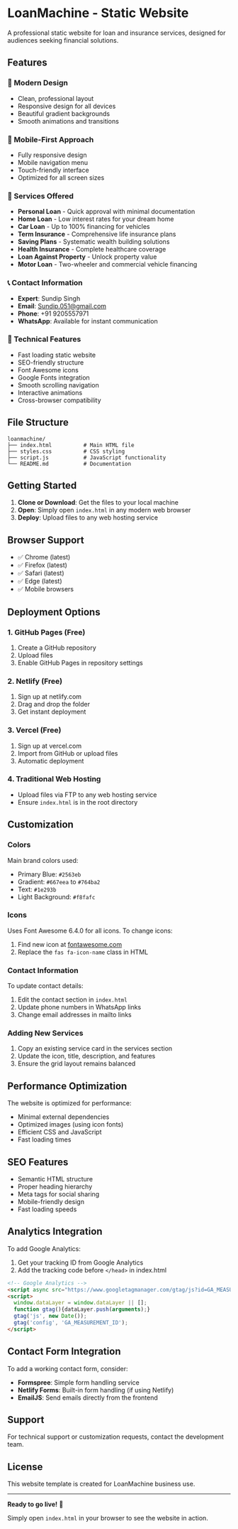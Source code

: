 # LoanMachine - Static Website

A professional static website for loan and insurance services, designed for audiences seeking financial solutions.

## Features

### 🎨 Modern Design
- Clean, professional layout
- Responsive design for all devices
- Beautiful gradient backgrounds
- Smooth animations and transitions

### 📱 Mobile-First Approach
- Fully responsive design
- Mobile navigation menu
- Touch-friendly interface
- Optimized for all screen sizes

### 🔧 Services Offered
- **Personal Loan** - Quick approval with minimal documentation
- **Home Loan** - Low interest rates for your dream home
- **Car Loan** - Up to 100% financing for vehicles
- **Term Insurance** - Comprehensive life insurance plans
- **Saving Plans** - Systematic wealth building solutions
- **Health Insurance** - Complete healthcare coverage
- **Loan Against Property** - Unlock property value
- **Motor Loan** - Two-wheeler and commercial vehicle financing

### 📞 Contact Information
- **Expert**: Sundip Singh
- **Email**: Sundip.051@gmail.com
- **Phone**: +91 9205557971
- **WhatsApp**: Available for instant communication

### 🚀 Technical Features
- Fast loading static website
- SEO-friendly structure
- Font Awesome icons
- Google Fonts integration
- Smooth scrolling navigation
- Interactive animations
- Cross-browser compatibility

## File Structure

```
loanmachine/
├── index.html          # Main HTML file
├── styles.css          # CSS styling
├── script.js           # JavaScript functionality
└── README.md           # Documentation
```

## Getting Started

1. **Clone or Download**: Get the files to your local machine
2. **Open**: Simply open `index.html` in any modern web browser
3. **Deploy**: Upload files to any web hosting service

## Browser Support

- ✅ Chrome (latest)
- ✅ Firefox (latest)
- ✅ Safari (latest)
- ✅ Edge (latest)
- ✅ Mobile browsers

## Deployment Options

### 1. GitHub Pages (Free)
1. Create a GitHub repository
2. Upload files
3. Enable GitHub Pages in repository settings

### 2. Netlify (Free)
1. Sign up at netlify.com
2. Drag and drop the folder
3. Get instant deployment

### 3. Vercel (Free)
1. Sign up at vercel.com
2. Import from GitHub or upload files
3. Automatic deployment

### 4. Traditional Web Hosting
- Upload files via FTP to any web hosting service
- Ensure `index.html` is in the root directory

## Customization

### Colors
Main brand colors used:
- Primary Blue: `#2563eb`
- Gradient: `#667eea` to `#764ba2`
- Text: `#1e293b`
- Light Background: `#f8fafc`

### Icons
Uses Font Awesome 6.4.0 for all icons. To change icons:
1. Find new icon at [fontawesome.com](https://fontawesome.com)
2. Replace the `fas fa-icon-name` class in HTML

### Contact Information
To update contact details:
1. Edit the contact section in `index.html`
2. Update phone numbers in WhatsApp links
3. Change email addresses in mailto links

### Adding New Services
1. Copy an existing service card in the services section
2. Update the icon, title, description, and features
3. Ensure the grid layout remains balanced

## Performance Optimization

The website is optimized for performance:
- Minimal external dependencies
- Optimized images (using icon fonts)
- Efficient CSS and JavaScript
- Fast loading times

## SEO Features

- Semantic HTML structure
- Proper heading hierarchy
- Meta tags for social sharing
- Mobile-friendly design
- Fast loading speeds

## Analytics Integration

To add Google Analytics:
1. Get your tracking ID from Google Analytics
2. Add the tracking code before `</head>` in index.html

```html
<!-- Google Analytics -->
<script async src="https://www.googletagmanager.com/gtag/js?id=GA_MEASUREMENT_ID"></script>
<script>
  window.dataLayer = window.dataLayer || [];
  function gtag(){dataLayer.push(arguments);}
  gtag('js', new Date());
  gtag('config', 'GA_MEASUREMENT_ID');
</script>
```

## Contact Form Integration

To add a working contact form, consider:
- **Formspree**: Simple form handling service
- **Netlify Forms**: Built-in form handling (if using Netlify)
- **EmailJS**: Send emails directly from the frontend

## Support

For technical support or customization requests, contact the development team.

## License

This website template is created for LoanMachine business use.

---

**Ready to go live!** 🚀

Simply open `index.html` in your browser to see the website in action.
